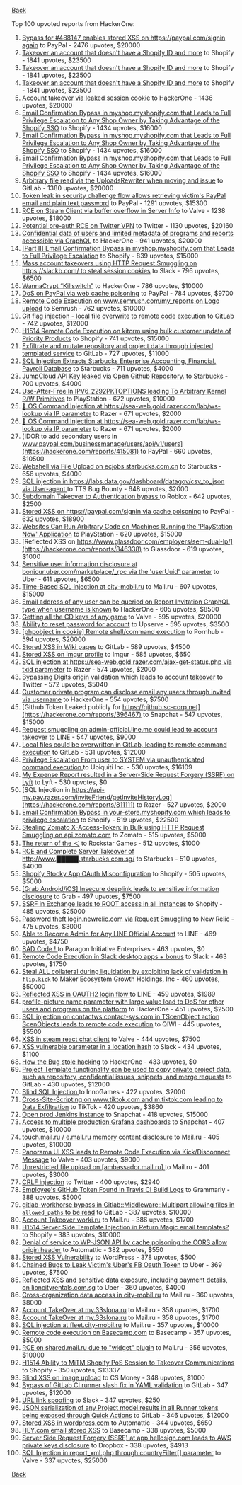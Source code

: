 [Back](../README.md)

Top 100 upvoted reports from HackerOne:

1. [Bypass for #488147 enables stored XSS on https://paypal.com/signin again](https://hackerone.com/reports/510152) to PayPal - 2476 upvotes, $20000
2. [Takeover an account that doesn't have a Shopify ID and more](https://hackerone.com/reports/867513) to Shopify - 1841 upvotes, $23500
3. [Takeover an account that doesn't have a Shopify ID and more](https://hackerone.com/reports/867513) to Shopify - 1841 upvotes, $23500
4. [Takeover an account that doesn't have a Shopify ID and more](https://hackerone.com/reports/867513) to Shopify - 1841 upvotes, $23500
5. [Account takeover via leaked session cookie](https://hackerone.com/reports/745324) to HackerOne - 1436 upvotes, $20000
6. [Email Confirmation Bypass in myshop.myshopify.com that Leads to Full Privilege Escalation to Any Shop Owner by Taking Advantage of the Shopify SSO](https://hackerone.com/reports/791775) to Shopify - 1434 upvotes, $16000
7. [Email Confirmation Bypass in myshop.myshopify.com that Leads to Full Privilege Escalation to Any Shop Owner by Taking Advantage of the Shopify SSO](https://hackerone.com/reports/791775) to Shopify - 1434 upvotes, $16000
8. [Email Confirmation Bypass in myshop.myshopify.com that Leads to Full Privilege Escalation to Any Shop Owner by Taking Advantage of the Shopify SSO](https://hackerone.com/reports/791775) to Shopify - 1434 upvotes, $16000
9. [Arbitrary file read via the UploadsRewriter when moving and issue](https://hackerone.com/reports/827052) to GitLab - 1380 upvotes, $20000
10. [Token leak in security challenge flow allows retrieving victim's PayPal email and plain text password](https://hackerone.com/reports/739737) to PayPal - 1291 upvotes, $15300
11. [RCE on Steam Client via buffer overflow in Server Info](https://hackerone.com/reports/470520) to Valve - 1238 upvotes, $18000
12. [Potential pre-auth RCE on Twitter VPN](https://hackerone.com/reports/591295) to Twitter - 1130 upvotes, $20160
13. [Confidential data of users and limited metadata of programs and reports accessible via GraphQL](https://hackerone.com/reports/489146) to HackerOne - 941 upvotes, $20000
14. [[Part II] Email Confirmation Bypass in myshop.myshopify.com that Leads to Full Privilege Escalation](https://hackerone.com/reports/796808) to Shopify - 839 upvotes, $15000
15. [Mass account takeovers using HTTP Request Smuggling on https://slackb.com/ to steal session cookies](https://hackerone.com/reports/737140) to Slack - 796 upvotes, $6500
16. [WannaCrypt “Killswitch”](https://hackerone.com/reports/228648) to HackerOne - 786 upvotes, $10000
17. [DoS on PayPal via web cache poisoning](https://hackerone.com/reports/622122) to PayPal - 784 upvotes, $9700
18. [Remote Code Execution on www.semrush.com/my_reports on Logo upload](https://hackerone.com/reports/403417) to Semrush - 762 upvotes, $10000
19. [Git flag injection - local file overwrite to remote code execution](https://hackerone.com/reports/658013) to GitLab - 742 upvotes, $12000
20. [H1514 Remote Code Execution on kitcrm using bulk customer update of Priority Products](https://hackerone.com/reports/422944) to Shopify - 741 upvotes, $15000
21. [Exfiltrate and mutate repository and project data through injected templated service](https://hackerone.com/reports/446585) to GitLab - 727 upvotes, $11000
22. [SQL Injection Extracts Starbucks Enterprise Accounting, Financial, Payroll Database](https://hackerone.com/reports/531051) to Starbucks - 711 upvotes, $4000
23. [JumpCloud API Key leaked via Open Github Repository.](https://hackerone.com/reports/716292) to Starbucks - 700 upvotes, $4000
24. [Use-After-Free In IPV6_2292PKTOPTIONS leading To Arbitrary Kernel R/W Primitives](https://hackerone.com/reports/826026) to PlayStation - 672 upvotes, $10000
25. [🐞 OS Command Injection at https://sea-web.gold.razer.com/lab/ws-lookup via IP parameter](https://hackerone.com/reports/821962) to Razer - 671 upvotes, $2000
26. [🐞 OS Command Injection at https://sea-web.gold.razer.com/lab/ws-lookup via IP parameter](https://hackerone.com/reports/821962) to Razer - 671 upvotes, $2000
27. [IDOR to add secondary users in www.paypal.com/businessmanage/users/api/v1/users](https://hackerone.com/reports/415081) to PayPal - 660 upvotes, $10500
28. [Webshell via File Upload on ecjobs.starbucks.com.cn](https://hackerone.com/reports/506646) to Starbucks - 656 upvotes, $4000
29. [SQL injection in https://labs.data.gov/dashboard/datagov/csv_to_json via User-agent ](https://hackerone.com/reports/297478) to TTS Bug Bounty - 648 upvotes, $2000
30. [Subdomain Takeover to Authentication bypass ](https://hackerone.com/reports/335330) to Roblox - 642 upvotes, $2500
31. [Stored XSS on https://paypal.com/signin via cache poisoning](https://hackerone.com/reports/488147) to PayPal - 632 upvotes, $18900
32. [Websites Can Run Arbitrary Code on Machines Running the 'PlayStation Now' Application](https://hackerone.com/reports/873614) to PlayStation - 620 upvotes, $15000
33. [Reflected XSS on https://www.glassdoor.com/employers/sem-dual-lp/](https://hackerone.com/reports/846338) to Glassdoor - 619 upvotes, $1000
34. [Sensitive user information disclosure at bonjour.uber.com/marketplace/_rpc via the 'userUuid' parameter](https://hackerone.com/reports/542340) to Uber - 611 upvotes, $6500
35. [Time-Based SQL injection at city-mobil.ru](https://hackerone.com/reports/868436) to Mail.ru - 607 upvotes, $15000
36. [Email address of any user can be queried on Report Invitation GraphQL type when username is known](https://hackerone.com/reports/792927) to HackerOne - 605 upvotes, $8500
37. [Getting all the CD keys of any game](https://hackerone.com/reports/391217) to Valve - 595 upvotes, $20000
38. [Ability to reset password for account](https://hackerone.com/reports/322985) to Upserve  - 595 upvotes, $3500
39. [[phpobject in cookie] Remote shell/command execution](https://hackerone.com/reports/141956) to Pornhub - 594 upvotes, $20000
40. [Stored XSS in Wiki pages](https://hackerone.com/reports/526325) to GitLab - 589 upvotes, $4500
41. [Stored XSS on imgur profile](https://hackerone.com/reports/484434) to Imgur - 585 upvotes, $650
42. [SQL injection at https://sea-web.gold.razer.com/ajax-get-status.php via txid parameter](https://hackerone.com/reports/819738) to Razer - 574 upvotes, $2000
43. [Bypassing Digits origin validation which leads to account takeover](https://hackerone.com/reports/129873) to Twitter - 572 upvotes, $5040
44. [Customer private program can disclose email any users through invited via username](https://hackerone.com/reports/807448) to HackerOne - 554 upvotes, $7500
45. [Github Token Leaked publicly for https://github.sc-corp.net](https://hackerone.com/reports/396467) to Snapchat - 547 upvotes, $15000
46. [Request smuggling on admin-official.line.me could lead to account takeover](https://hackerone.com/reports/740037) to LINE - 547 upvotes, $9000
47. [Local files could be overwritten in GitLab, leading to remote command execution](https://hackerone.com/reports/587854) to GitLab - 531 upvotes, $12000
48. [Privilege Escalation From user to SYSTEM via unauthenticated command execution ](https://hackerone.com/reports/544928) to Ubiquiti Inc. - 530 upvotes, $16109
49. [My Expense Report resulted in a Server-Side Request Forgery (SSRF) on Lyft](https://hackerone.com/reports/885975) to Lyft - 530 upvotes, $0
50. [SQL Injection in https://api-my.pay.razer.com/inviteFriend/getInviteHistoryLog](https://hackerone.com/reports/811111) to Razer - 527 upvotes, $2000
51. [Email Confirmation Bypass in your-store.myshopify.com which leads to privilege escalation](https://hackerone.com/reports/910300) to Shopify - 519 upvotes, $22500
52. [Stealing Zomato X-Access-Token: in Bulk using HTTP Request Smuggling on api.zomato.com](https://hackerone.com/reports/771666) to Zomato - 515 upvotes, $5000
53. [The return of the ＜](https://hackerone.com/reports/639684) to Rockstar Games - 512 upvotes, $1000
54. [RCE and Complete Server Takeover of http://www.█████.starbucks.com.sg/](https://hackerone.com/reports/502758) to Starbucks - 510 upvotes, $4000
55. [Shopify Stocky App OAuth Misconfiguration](https://hackerone.com/reports/740989) to Shopify - 505 upvotes, $5000
56. [[Grab Android/iOS] Insecure deeplink leads to sensitive information disclosure](https://hackerone.com/reports/401793) to Grab - 497 upvotes, $7500
57. [SSRF in Exchange leads to ROOT access in all instances](https://hackerone.com/reports/341876) to Shopify - 485 upvotes, $25000
58. [Password theft login.newrelic.com via Request Smuggling](https://hackerone.com/reports/498052) to New Relic - 475 upvotes, $3000
59. [Able to Become Admin for Any LINE Official Account](https://hackerone.com/reports/698579) to LINE - 469 upvotes, $4750
60. [BAD Code ! ](https://hackerone.com/reports/180074) to Paragon Initiative Enterprises - 463 upvotes, $0
61. [Remote Code Execution in Slack desktop apps + bonus](https://hackerone.com/reports/783877) to Slack - 463 upvotes, $1750
62. [Steal ALL collateral during liquidation by exploiting lack of validation in `flip.kick`](https://hackerone.com/reports/684092) to Maker Ecosystem Growth Holdings, Inc - 460 upvotes, $50000
63. [Reflected XSS in OAUTH2 login flow ](https://hackerone.com/reports/697099) to LINE - 459 upvotes, $1989
64. [profile-picture name parameter with large value lead to DoS for other users and programs on the platform](https://hackerone.com/reports/764434) to HackerOne - 451 upvotes, $2500
65. [SQL injection on contactws.contact-sys.com in TScenObject action ScenObjects leads to remote code execution](https://hackerone.com/reports/816254) to QIWI - 445 upvotes, $5500
66. [XSS in steam react chat client](https://hackerone.com/reports/409850) to Valve - 444 upvotes, $7500
67. [XSS vulnerable parameter in a location hash](https://hackerone.com/reports/146336) to Slack - 434 upvotes, $1100
68. [How the Bug stole hacking](https://hackerone.com/reports/762510) to HackerOne - 433 upvotes, $0
69. [Project Template functionality can be used to copy private project data, such as repository, confidential issues, snippets, and merge requests](https://hackerone.com/reports/689314) to GitLab - 430 upvotes, $12000
70. [Blind SQL Injection ](https://hackerone.com/reports/758654) to InnoGames - 422 upvotes, $2000
71. [Cross-Site-Scripting on www.tiktok.com and m.tiktok.com leading to Data Exfiltration](https://hackerone.com/reports/968082) to TikTok - 420 upvotes, $3860
72. [Open prod Jenkins instance](https://hackerone.com/reports/231460) to Snapchat - 418 upvotes, $15000
73. [Access to multiple production Grafana dashboards](https://hackerone.com/reports/663628) to Snapchat - 407 upvotes, $10000
74. [touch.mail.ru / e.mail.ru memory content disclosure](https://hackerone.com/reports/513236) to Mail.ru - 405 upvotes, $10000
75. [Panorama UI XSS leads to Remote Code Execution via Kick/Disconnect Message](https://hackerone.com/reports/631956) to Valve - 403 upvotes, $9000
76. [Unrestricted file upload on [ambassador.mail.ru] ](https://hackerone.com/reports/854032) to Mail.ru - 401 upvotes, $3000
77. [CRLF injection](https://hackerone.com/reports/446271) to Twitter - 400 upvotes, $2940
78. [Employee's GitHub Token Found In Travis CI Build Logs](https://hackerone.com/reports/496937) to Grammarly - 388 upvotes, $5000
79. [gitlab-workhorse bypass in Gitlab::Middleware::Multipart allowing files in `allowed_paths` to be read](https://hackerone.com/reports/850447) to GitLab - 387 upvotes, $10000
80. [Account Takeover worki.ru](https://hackerone.com/reports/744662) to Mail.ru - 386 upvotes, $1700
81. [H1514 Server Side Template Injection in Return Magic email templates?](https://hackerone.com/reports/423541) to Shopify - 383 upvotes, $10000
82. [Denial of service to WP-JSON API by cache poisoning the CORS allow origin header](https://hackerone.com/reports/591302) to Automattic - 382 upvotes, $550
83. [Stored XSS Vulnerability](https://hackerone.com/reports/643908) to WordPress - 378 upvotes, $500
84. [Chained Bugs to Leak Victim's Uber's FB Oauth Token](https://hackerone.com/reports/202781) to Uber - 369 upvotes, $7500
85. [Reflected XSS and sensitive data exposure, including payment details, on lioncityrentals.com.sg](https://hackerone.com/reports/340431) to Uber - 360 upvotes, $4000
86. [Cross-organization data access in city-mobil.ru](https://hackerone.com/reports/863983) to Mail.ru - 360 upvotes, $8000
87. [Account TakeOver at my.33slona.ru](https://hackerone.com/reports/773519) to Mail.ru - 358 upvotes, $1700
88. [Account TakeOver at my.33slona.ru](https://hackerone.com/reports/773519) to Mail.ru - 358 upvotes, $1700
89. [SQL injection at fleet.city-mobil.ru](https://hackerone.com/reports/881901) to Mail.ru - 357 upvotes, $10000
90. [Remote code execution on Basecamp.com](https://hackerone.com/reports/365271) to Basecamp - 357 upvotes, $5000
91. [RCE on shared.mail.ru due to "widget" plugin](https://hackerone.com/reports/518637) to Mail.ru - 356 upvotes, $10000
92. [H1514 Ability to MiTM Shopify PoS Session to Takeover Communications](https://hackerone.com/reports/423467) to Shopify - 350 upvotes, $13337
93. [Blind XSS on image upload](https://hackerone.com/reports/1010466) to CS Money - 348 upvotes, $1000
94. [Bypass of GitLab CI runner slash fix in YAML validation](https://hackerone.com/reports/409395) to GitLab - 347 upvotes, $12000
95. [URL link spoofing](https://hackerone.com/reports/481472) to Slack - 347 upvotes, $250
96. [JSON serialization of any Project model results in all Runner tokens being exposed through Quick Actions](https://hackerone.com/reports/509924) to GitLab - 346 upvotes, $12000
97. [Stored XSS in wordpress.com](https://hackerone.com/reports/733248) to Automattic - 344 upvotes, $650
98. [HEY.com email stored XSS](https://hackerone.com/reports/982291) to Basecamp - 338 upvotes, $5000
99. [Server Side Request Forgery (SSRF) at app.hellosign.com leads to AWS private keys disclosure](https://hackerone.com/reports/923132) to Dropbox - 338 upvotes, $4913
100. [SQL Injection in report_xml.php through countryFilter[] parameter](https://hackerone.com/reports/383127) to Valve - 337 upvotes, $25000


[Back](../README.md)